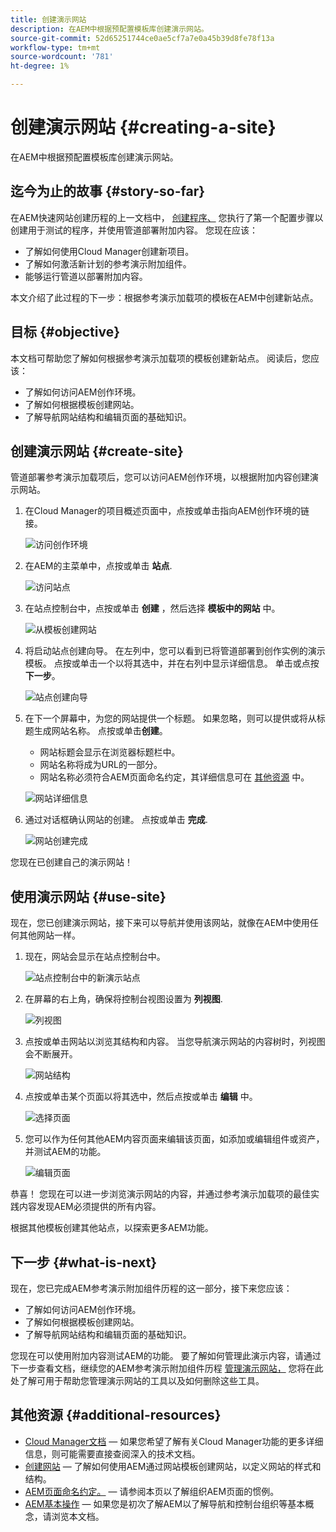 ```yaml
---
title: 创建演示网站
description: 在AEM中根据预配置模板库创建演示网站。
source-git-commit: 52d65251744ce0ae5cf7a7e0a45b39d8fe78f13a
workflow-type: tm+mt
source-wordcount: '781'
ht-degree: 1%

---
```



# 创建演示网站 {#creating-a-site}

在AEM中根据预配置模板库创建演示网站。

## 迄今为止的故事 {#story-so-far}

在AEM快速网站创建历程的上一文档中， [创建程序、](create-program.md) 您执行了第一个配置步骤以创建用于测试的程序，并使用管道部署附加内容。 您现在应该：

* 了解如何使用Cloud Manager创建新项目。
* 了解如何激活新计划的参考演示附加组件。
* 能够运行管道以部署附加内容。

本文介绍了此过程的下一步：根据参考演示加载项的模板在AEM中创建新站点。

## 目标 {#objective}

本文档可帮助您了解如何根据参考演示加载项的模板创建新站点。 阅读后，您应该：

* 了解如何访问AEM创作环境。
* 了解如何根据模板创建网站。
* 了解导航网站结构和编辑页面的基础知识。

## 创建演示网站 {#create-site}

管道部署参考演示加载项后，您可以访问AEM创作环境，以根据附加内容创建演示网站。

1. 在Cloud Manager的项目概述页面中，点按或单击指向AEM创作环境的链接。

   ![访问创作环境](assets/access-author.png)

1. 在AEM的主菜单中，点按或单击 **站点**.

   ![访问站点](assets/access-sites.png)

1. 在站点控制台中，点按或单击 **创建** ，然后选择 **模板中的网站** 中。

   ![从模板创建网站](assets/create-site-from-template.png)

1. 将启动站点创建向导。 在左列中，您可以看到已将管道部署到创作实例的演示模板。 点按或单击一个以将其选中，并在右列中显示详细信息。 单击或点按&#x200B;**下一步**。

   ![站点创建向导](assets/site-creation-wizard.png)

1. 在下一个屏幕中，为您的网站提供一个标题。 如果忽略，则可以提供或将从标题生成网站名称。 点按或单击&#x200B;**创建**。

   * 网站标题会显示在浏览器标题栏中。
   * 网站名称将成为URL的一部分。
   * 网站名称必须符合AEM页面命名约定，其详细信息可在 [其他资源](#additional-resources) 中。

   ![网站详细信息](assets/site-details.png)

1. 通过对话框确认网站的创建。 点按或单击 **完成**.

   ![网站创建完成](assets/site-creation-complete.png)

您现在已创建自己的演示网站！

## 使用演示网站 {#use-site}

现在，您已创建演示网站，接下来可以导航并使用该网站，就像在AEM中使用任何其他网站一样。

1. 现在，网站会显示在站点控制台中。

   ![站点控制台中的新演示站点](assets/new-demo-site.png)

1. 在屏幕的右上角，确保将控制台视图设置为 **列视图**.

   ![列视图](assets/column-view.png)

1. 点按或单击网站以浏览其结构和内容。 当您导航演示网站的内容树时，列视图会不断展开。

   ![网站结构](assets/site-structure.png)

1. 点按或单击某个页面以将其选中，然后点按或单击 **编辑** 中。

   ![选择页面](assets/select-page.png)

1. 您可以作为任何其他AEM内容页面来编辑该页面，如添加或编辑组件或资产，并测试AEM的功能。

   ![编辑页面](assets/edit-page.png)

恭喜！ 您现在可以进一步浏览演示网站的内容，并通过参考演示加载项的最佳实践内容发现AEM必须提供的所有内容。

根据其他模板创建其他站点，以探索更多AEM功能。

## 下一步 {#what-is-next}

现在，您已完成AEM参考演示附加组件历程的这一部分，接下来您应该：

* 了解如何访问AEM创作环境。
* 了解如何根据模板创建网站。
* 了解导航网站结构和编辑页面的基础知识。

您现在可以使用附加内容测试AEM的功能。 要了解如何管理此演示内容，请通过下一步查看文档，继续您的AEM参考演示附加组件历程 [管理演示网站，](manage.md) 您将在此处了解可用于帮助您管理演示网站的工具以及如何删除这些工具。

## 其他资源 {#additional-resources}

* [Cloud Manager文档](https://experienceleague.adobe.com/docs/experience-manager-cloud-service/onboarding/onboarding-concepts/cloud-manager-introduction.html)  — 如果您希望了解有关Cloud Manager功能的更多详细信息，则可能需要直接查阅深入的技术文档。
* [创建网站](/help/sites-cloud/administering/site-creation/create-site.md)  — 了解如何使用AEM通过网站模板创建网站，以定义网站的样式和结构。
* [AEM页面命名约定。](/help/sites-cloud/authoring/fundamentals/organizing-pages.md#page-name-restrictions-and-best-practices)  — 请参阅本页以了解组织AEM页面的惯例。
* [AEM基本操作](/help/sites-cloud/authoring/getting-started/basic-handling.md)  — 如果您是初次了解AEM以了解导航和控制台组织等基本概念，请浏览本文档。